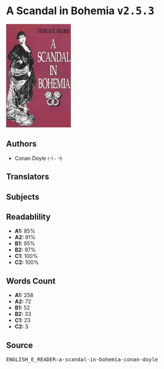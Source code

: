 # A Scandal in Bohemia <kbd>v2.5.3</kbd>

![](./cover.medium.jpg "")

## Authors


 - Conan Doyle <small>(-1 - -1)</small>

## Translators



## Subjects



## Readablility


 - **A1:** 85%
 - **A2:** 91%
 - **B1:** 95%
 - **B2:** 97%
 - **C1:** 100%
 - **C2:** 100%

## Words Count


 - **A1:** 258
 - **A2:** 72
 - **B1:** 52
 - **B2:** 33
 - **C1:** 23
 - **C2:** 3

## Source


<kbd>ENGLISH_E_READER:a-scandal-in-bohemia-conan-doyle</kbd>
